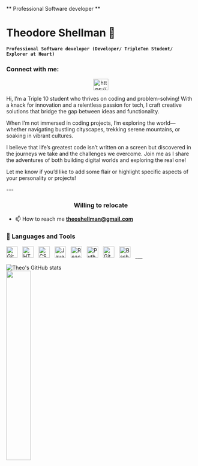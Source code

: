 
** Professional Software developer **
# Theodore Shellman 👋
**`Professional Software developer (Developer/ TripleTen Student/ Explorer at Heart)`**
<h3 align="left">Connect with me:</h3>
<p align="center">
<a href="https://linkedin.com/in/https://www.linkedin.com/in/theodoreshellman/" target="blank"><img align="center" src="https://raw.githubusercontent.com/rahuldkjain/github-profile-readme-generator/master/src/images/icons/Social/linked-in-alt.svg" alt="https://www.linkedin.com/in/theodoreshellman/" height="30" width="40" /></a>
</p>

Hi, I’m a Triple 10 student who thrives on coding and problem-solving! With a knack for innovation and a relentless passion for tech, I craft creative solutions that bridge the gap between ideas and functionality.

When I’m not immersed in coding projects, I’m exploring the world—whether navigating bustling cityscapes, trekking serene mountains, or soaking in vibrant cultures.

I believe that life’s greatest code isn’t written on a screen but discovered in the journeys we take and the challenges we overcome. Join me as I share the adventures of both building digital worlds and exploring the real one!

Let me know if you’d like to add some flair or highlight specific aspects of your personality or projects! 

---<be><h3 align="center">Willing to relocate</h3>

- 📫 How to reach me **theoshellman@gmail.com**




### 🧰 Languages and Tools


<img align="left" alt="Git" width="30px" style="padding-right:10px;" src="https://cdn.jsdelivr.net/gh/devicons/devicon/icons/git/git-original.svg" />
<img align="left" alt="HTML" width="30px" style="padding-right:10px;" src="https://cdn.jsdelivr.net/gh/devicons/devicon/icons/html5/html5-plain.svg" />
<img align="left" alt="CSS" width="30px" style="padding-right:10px;" src="https://cdn.jsdelivr.net/gh/devicons/devicon/icons/css3/css3-plain.svg" />
<img align="left" alt="JavaScript" width="30px" style="padding-right:10px;" src="https://cdn.jsdelivr.net/gh/devicons/devicon/icons/javascript/javascript-plain.svg" />
<img align="left" alt="React" width="30px" style="padding-right:10px;" src="https://cdn.jsdelivr.net/gh/devicons/devicon/icons/react/react-original.svg" />
<img align="left" alt="Python" width="30px" style="padding-right:10px;" src="https://cdn.jsdelivr.net/gh/devicons/devicon/icons/python/python-plain.svg" />
<img align="left" alt="GitHub" width="30px" style="padding-right:10px;" src="https://cdn.jsdelivr.net/gh/devicons/devicon/icons/github/github-original.svg" />
<img align="left" alt="Bash" width="30px" style="padding-right:10px;" src="https://cdn.jsdelivr.net/gh/devicons/devicon/icons/bash/bash-original.svg" />
<br />
___

![Theo's GitHub stats](https://github-readme-stats.vercel.app/api?username=Theodore-Shellman&show_icons=true&theme=radical)</br>
 <img src="https://github-readme-stats.vercel.app/api/top-langs/?username=Theodore-Shellman&theme=aura&hide_border=true&include_all_commits=true&count_private=true&layout=compact" width="36%" /> 



